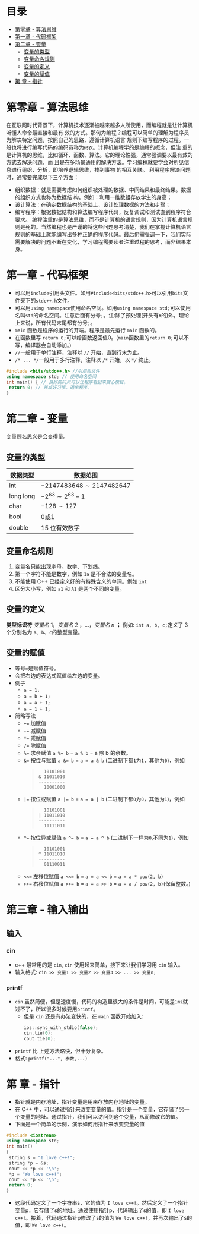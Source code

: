# 目录

- [第零章 - 算法思维](#第零章---算法思维)
- [第一章 - 代码框架](#第一章---代码框架)
- [第二章 - 变量](#第二章---变量)
  - [变量的类型](#变量的类型)
  - [变量命名规则](#变量命名规则)
  - [变量的定义](#变量的定义)
  - [变量的赋值](#变量的赋值)
- [第 章 - 指针](#第-章---指针)

# 第零章 - 算法思维

在互联网时代背景下，计算机技术逐渐被越来越多人所使用，而编程就是让计算机听懂人命令最直接和最有
效的方式。那何为编程？编程可以简单的理解为程序员为解决特定问题，按照自己的思路，遵循计算机语言
规则下编写程序的过程。一般也将进行编写代码的编码员称为`码农`。计算机编程学的是编程的概念，但注
重的是计算机的思维，比如循环、函数、算法。它的理论性强，通常强调要以最有效的方式去解决问题，而
且是在多场景通用的解决方法。学习编程就要学会对所见信息进行组织、分析，即培养逻辑思维，找到事物
的相互关联。
利用程序解决问题时，通常要完成以下三个方面：

- 组织数据：就是需要考虑如何组织被处理的数据、中间结果和最终结果。数据的组织方式也称为数据结
构。例如：利用一维数组存放学生的身高；
- 设计算法：在确定数据结构的基础上，设计处理数据的方法和步骤；
- 编写程序：根据数据结构和算法编写程序代码，反复调试和测试直到程序符合要求。
编程注重的是算法思维，而不是计算机的语言规则，因为计算机语言规则是死的。当然编程也是严谨的将这些问题思考清楚，我们在掌握计算机语言规则的基础上就能编写出多种正确的程序代码。最后仍需强调一下，我们实际需要解决的问题不断在变化，学习编程需要读者注重过程的思考，而非结果本身。

# 第一章 - 代码框架

- 可以用`include`引用头文件。如用`#include<bits/stdc++.h>`可以引用`bits`文件夹下的`stdc++.h`文件。
- 可以用`using namespace`使用命名空间。如用`using namespace std;`可以使用名叫`std`的命名空间。注意后面有分号`;`。注:除了预处理(开头有`#`的)外，理论上来说，所有代码末尾都有分号`;`。
- `main` 函数是程序的运行的开端。程序是最先运行 `main` 函数的。
- 在函数里写 `return 0;`可以给函数返回值0。(`main`函数里的`return 0;`可以不写，编译器会自动添加。)
- `//`一般用于单行注释，注释以 `//` 开始，直到行末为止。
- `/* ... */`一般用于多行注释，注释以 `/*` 开始，以 `*/` 终止。

```cpp
#include <bits/stdc++.h> //引用头文件
using namespace std; // 使用命名空间
int main() { // 良好的码风可以让程序看起来赏心悦目。
 return 0; // 养成好习惯。退出程序。
}
```

# 第二章 - 变量

变量顾名思义是会变得量。

## 变量的类型

| 数据类型  | 数据范围                        |
| --------- | --------------------------   |
| int       | $-2147483648\sim 2147482647$ |
| long long | $-2^{63} \sim 2^{63}-1$      |
| char      | $-128 \sim 127$              |
| bool      | 0或1                         |
| double    | $15$ 位有效数字               |

## 变量命名规则

1. 变量名只能出现字母、数字、下划线。
2. 第一个字符不能是数字，例如 `1a` 是不合法的变量名。
3. 不能使用 C++ 已经定义好的有特殊含义的单词。例如 `int`
4. 区分大小写，例如 `a1` 和 `A1` 是两个不同的变量。

## 变量的定义

**类型标识符** _变量名_ $1$，_变量名_ $2$ ，...，_变量名_ $n$ **；**
例如: `int a, b, c;`定义了 $3$ 个分别名为 `a`、`b`、`c`的整型变量。

## 变量的赋值

- 等号`=`是赋值符号。
- 会把右边的表达式赋值给左边的变量。
- 例子
  - `a = 1;`
  - `a = b + 1;`
  - `a = a + 1;`
  - `a = 1 + 1;`
- 简略写法
  - `+=` 加赋值
  - `-=` 减赋值
  - `*=` 乘赋值
  - `/=` 除赋值
  - `%=` 求余赋值 `a %= b` = `a % b` = a 除 b 的余数。
  - `&=` 按位与赋值 `a &= b` = `a = a & b` (二进制下都`1`为`1`，其他为`0`)，例如
     > ```
     >   10101001
     > & 11011010
     > ----------
     >   10001000
     > ```
  - `|=` 按位或赋值 `a |= b` = `a = a | b` (二进制下都`0`为`0`，其他为`1`)，例如
     > ```
     >   10101001
     > | 11011010
     > ----------
     >   11111011
     > ```
  - `^=` 按位异或赋值 `a ^= b` = `a = a ^ b` (二进制下一样为`0`,不同为`1`)，例如
     > ```
     >   10101001
     > ^ 11011010
     > ----------
     >   01110011
     > ```
  - `<<=` 左移位赋值 `a <<= b` = `a = a << b` = `a = a * pow(2, b)`
  - `>>=` 右移位赋值 `a >>= b` = `a = a >> b` = `a = a / pow(2, b)`(保留整数。)

# 第三章 - 输入输出

## 输入

### cin
- c++ 最常用的是 `cin`, `cin` 使用起来简单，接下来让我们学习用 `cin` 输入。
- 输入格式: `cin >> 变量1 >> 变量2 >> 变量3 >> ... >> 变量n;`

### printf
- `cin` 虽然简便，但是速度慢，代码的构造里很大的条件是时间，可能差`1ms`就过不了，所以很多时候要用`printf`。
  - 但是 `cin` 还是有办法变快的，在 `main` 函数开始加入:
    ```cpp
    ios::sync_with_stdio(false);
    cin.tie(0);
    cout.tie(0);
    ```
- `printf` 比 上述方法略快，但十分复杂。
- 格式: `printf("...", 参数,...)`
# 第 章 - 指针

- 指针就是内存地址，指针变量是用来存放内存地址的变量。
- 在 C++ 中，可以通过指针来改变变量的值。指针是一个变量，它存储了另一个变量的地址。通过指针，我们可以访问到这个变量，从而修改它的值。
- 下面是一个简单的示例，演示如何用指针来改变变量的值

```cpp
#include <iostream> 
using namespace std;
int main()
{
 string s = "I love c++!";
 string *p = &s;
 cout << *p << '\n';
 *p = "We love c++!";
 cout << *p << '\n';
 return 0;
}
```

- 这段代码定义了一个字符串s，它的值为 `I love c++!`。然后定义了一个指针变量p，它存储了s的地址。通过使用指针p，代码输出了s的值，即 `I love c++!`。接着，代码通过指针p修改了s的值为 `We love c++!`，并再次输出了s的值，即 `We love c++!`。
